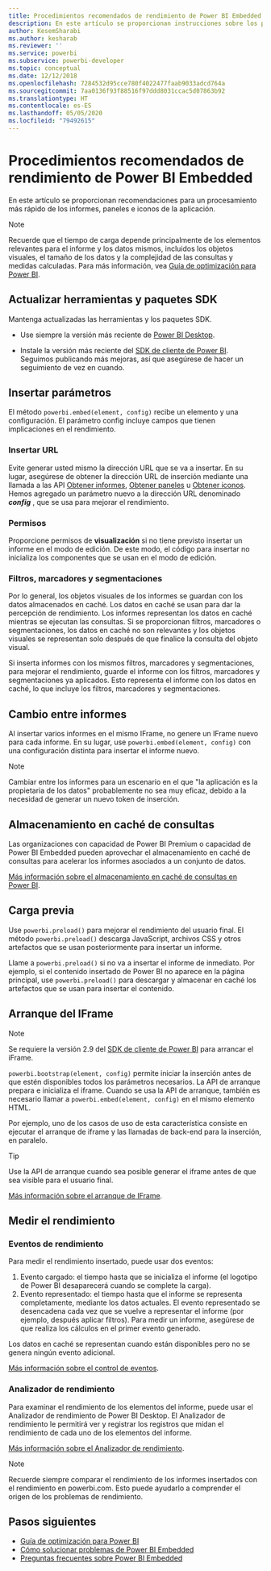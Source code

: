 ```yaml
---
title: Procedimientos recomendados de rendimiento de Power BI Embedded
description: En este artículo se proporcionan instrucciones sobre los procedimientos recomendados de análisis integrado.
author: KesemSharabi
ms.author: kesharab
ms.reviewer: ''
ms.service: powerbi
ms.subservice: powerbi-developer
ms.topic: conceptual
ms.date: 12/12/2018
ms.openlocfilehash: 7284532d95cce780f4022477faab9033adcd764a
ms.sourcegitcommit: 7aa0136f93f88516f97ddd8031ccac5d07863b92
ms.translationtype: HT
ms.contentlocale: es-ES
ms.lasthandoff: 05/05/2020
ms.locfileid: "79492615"
---
```

# <a name="power-bi-embedded-performance-best-practices"></a>Procedimientos recomendados de rendimiento de Power BI Embedded

En este artículo se proporcionan recomendaciones para un procesamiento más rápido de los informes, paneles e iconos de la aplicación.

> [!Note]
> Recuerde que el tiempo de carga depende principalmente de los elementos relevantes para el informe y los datos mismos, incluidos los objetos visuales, el tamaño de los datos y la complejidad de las consultas y medidas calculadas. Para más información, vea [Guía de optimización para Power BI](../../guidance/power-bi-optimization.md).

## <a name="update-tools-and-sdk-packages"></a>Actualizar herramientas y paquetes SDK

Mantenga actualizadas las herramientas y los paquetes SDK.

* Use siempre la versión más reciente de [Power BI Desktop](https://powerbi.microsoft.com/desktop/).

* Instale la versión más reciente del [SDK de cliente de Power BI](https://github.com/Microsoft/PowerBI-JavaScript). Seguimos publicando más mejoras, así que asegúrese de hacer un seguimiento de vez en cuando.

## <a name="embed-parameters"></a>Insertar parámetros

El método `powerbi.embed(element, config)` recibe un elemento y una configuración. El parámetro config incluye campos que tienen implicaciones en el rendimiento.

### <a name="embed-url"></a>Insertar URL

Evite generar usted mismo la dirección URL que se va a insertar. En su lugar, asegúrese de obtener la dirección URL de inserción mediante una llamada a las API [Obtener informes](/rest/api/power-bi/reports/getreportsingroup), [Obtener paneles](/rest/api/power-bi/dashboards/getdashboardsingroup) u [Obtener iconos](/rest/api/power-bi/dashboards/gettilesingroup). Hemos agregado un parámetro nuevo a la dirección URL denominado **_config_** , que se usa para mejorar el rendimiento.

### <a name="permissions"></a>Permisos

Proporcione permisos de **visualización** si no tiene previsto insertar un informe en el modo de edición. De este modo, el código para insertar no inicializa los componentes que se usan en el modo de edición.

### <a name="filters-bookmarks-and-slicers"></a>Filtros, marcadores y segmentaciones

Por lo general, los objetos visuales de los informes se guardan con los datos almacenados en caché. Los datos en caché se usan para dar la percepción de rendimiento. Los informes representan los datos en caché mientras se ejecutan las consultas. Si se proporcionan filtros, marcadores o segmentaciones, los datos en caché no son relevantes y los objetos visuales se representan solo después de que finalice la consulta del objeto visual.

Si inserta informes con los mismos filtros, marcadores y segmentaciones, para mejorar el rendimiento, guarde el informe con los filtros, marcadores y segmentaciones ya aplicados. Esto representa el informe con los datos en caché, lo que incluye los filtros, marcadores y segmentaciones.

## <a name="switching-between-reports"></a>Cambio entre informes

Al insertar varios informes en el mismo IFrame, no genere un IFrame nuevo para cada informe. En su lugar, use `powerbi.embed(element, config)` con una configuración distinta para insertar el informe nuevo.

> [!NOTE]
> Cambiar entre los informes para un escenario en el que "la aplicación es la propietaria de los datos" probablemente no sea muy eficaz, debido a la necesidad de generar un nuevo token de inserción.

## <a name="query-caching"></a>Almacenamiento en caché de consultas

Las organizaciones con capacidad de Power BI Premium o capacidad de Power BI Embedded pueden aprovechar el almacenamiento en caché de consultas para acelerar los informes asociados a un conjunto de datos.

[Más información sobre el almacenamiento en caché de consultas en Power BI](../../power-bi-query-caching.md).

## <a name="preload"></a>Carga previa

Use `powerbi.preload()` para mejorar el rendimiento del usuario final. El método `powerbi.preload()` descarga JavaScript, archivos CSS y otros artefactos que se usan posteriormente para insertar un informe.

Llame a `powerbi.preload()` si no va a insertar el informe de inmediato. Por ejemplo, si el contenido insertado de Power BI no aparece en la página principal, use `powerbi.preload()` para descargar y almacenar en caché los artefactos que se usan para insertar el contenido.

## <a name="bootstrapping-the-iframe"></a>Arranque del IFrame

> [!NOTE]
> Se requiere la versión 2.9 del [SDK de cliente de Power BI](https://github.com/Microsoft/PowerBI-JavaScript) para arrancar el iFrame.

`powerbi.bootstrap(element, config)` permite iniciar la inserción antes de que estén disponibles todos los parámetros necesarios. La API de arranque prepara e inicializa el iframe.
Cuando se usa la API de arranque, también es necesario llamar a `powerbi.embed(element, config)` en el mismo elemento HTML.

Por ejemplo, uno de los casos de uso de esta característica consiste en ejecutar el arranque de iframe y las llamadas de back-end para la inserción, en paralelo.
> [!TIP]
> Use la API de arranque cuando sea posible generar el iframe antes de que sea visible para el usuario final.

[Más información sobre el arranque de IFrame](https://github.com/Microsoft/PowerBI-JavaScript/wiki/Bootstrap-For-Better-Performance).

## <a name="measure-performance"></a>Medir el rendimiento

### <a name="performance-events"></a>Eventos de rendimiento

Para medir el rendimiento insertado, puede usar dos eventos:

1. Evento cargado: el tiempo hasta que se inicializa el informe (el logotipo de Power BI desaparecerá cuando se complete la carga).
2. Evento representado: el tiempo hasta que el informe se representa completamente, mediante los datos actuales. El evento representado se desencadena cada vez que se vuelve a representar el informe (por ejemplo, después aplicar filtros). Para medir un informe, asegúrese de que realiza los cálculos en el primer evento generado.

Los datos en caché se representan cuando están disponibles pero no se genera ningún evento adicional.

[Más información sobre el control de eventos](https://github.com/Microsoft/PowerBI-JavaScript/wiki/Handling-Events).

### <a name="performance-analyzer"></a>Analizador de rendimiento

Para examinar el rendimiento de los elementos del informe, puede usar el Analizador de rendimiento de Power BI Desktop.
El Analizador de rendimiento le permitirá ver y registrar los registros que midan el rendimiento de cada uno de los elementos del informe.

[Más información sobre el Analizador de rendimiento](../../desktop-performance-analyzer.md).

> [!NOTE]
> Recuerde siempre comparar el rendimiento de los informes insertados con el rendimiento en powerbi.com. Esto puede ayudarlo a comprender el origen de los problemas de rendimiento.

## <a name="next-steps"></a>Pasos siguientes

* [Guía de optimización para Power BI](../../guidance/power-bi-optimization.md)
* [Cómo solucionar problemas de Power BI Embedded](embedded-troubleshoot.md)
* [Preguntas frecuentes sobre Power BI Embedded](embedded-faq.md)
